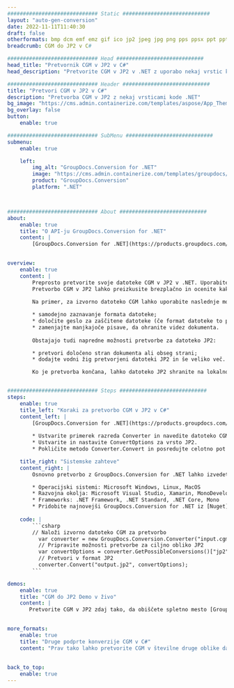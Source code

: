 ```yaml
---
############################# Static ############################
layout: "auto-gen-conversion"
date: 2022-11-11T11:40:30
draft: false
otherformats: bmp dcm emf emz gif ico jp2 jpeg jpg png pps ppsx ppt pptx psb psd svg svgz tga tif tiff webp wmf wmz
breadcrumb: CGM do JP2 v C#

############################# Head ############################
head_title: "Pretvornik CGM v JP2 v C#"
head_description: "Pretvorite CGM v JP2 v .NET z uporabo nekaj vrstic kode. Uporabite API za pretvorbo dokumentov GroupDocs za pretvorbo več kot 160 formatov datotek."

############################# Header ############################
title: "Pretvori CGM v JP2 v C#"
description: "Pretvorba CGM v JP2 z nekaj vrsticami kode .NET"
bg_image: "https://cms.admin.containerize.com/templates/aspose/App_Themes/V3/images/bg/header1.png"
bg_overlay: false
button:
    enable: true

############################# SubMenu ############################
submenu:
    enable: true

    left:
        img_alt: "GroupDocs.Conversion for .NET"
        image: "https://cms.admin.containerize.com/templates/groupdocs/images/product-logos/90x90-noborder/groupdocs-conversion-net.png"
        product: "GroupDocs.Conversion"
        platform: ".NET"



############################# About ############################
about:
    enable: true
    title: "O API-ju GroupDocs.Conversion for .NET"
    content: |
        [GroupDocs.Conversion for .NET](https://products.groupdocs.com/conversion/net/) se lahko uporablja za pretvorbo formatov Microsoft Word, Excel, PowerPoint, PDF, Visio in drugih. GroupDocs.Conversion je samostojen API, ki je primeren za zaledne in notranje sisteme, kjer se zahteva visoka zmogljivost. Ni odvisen od programske opreme, kot sta Microsoft ali Open Office.
    

overview:
    enable: true
    content: |
        Preprosto pretvorite svoje datoteke CGM v JP2 v .NET. Uporabite lahko le nekaj kodnih vrstic C# v kateri koli platformi po vaši izbiri, kot so Windows, Linux, macOS.
        Pretvorbo CGM v JP2 lahko preizkusite brezplačno in ocenite kakovost rezultatov pretvorbe. Skupaj s preprostimi scenariji pretvorbe datotek lahko preizkusite naprednejše možnosti za nalaganje izvorne datoteke CGM in za shranjevanje izhodnega rezultata JP2. 
        
        Na primer, za izvorno datoteko CGM lahko uporabite naslednje možnosti nalaganja:

        * samodejno zaznavanje formata datoteke;
        * določite geslo za zaščitene datoteke (če format datoteke to podpira);
        * zamenjajte manjkajoče pisave, da ohranite videz dokumenta.
        
        Obstajajo tudi napredne možnosti pretvorbe za datoteko JP2:

        * pretvori določeno stran dokumenta ali obseg strani;
        * dodajte vodni žig pretvorjeni datoteki JP2 in še veliko več.

        Ko je pretvorba končana, lahko datoteko JP2 shranite na lokalno pot datoteke ali kateri koli shrambo tretje osebe, kot je FTP, Amazon S3, Google Drive, Dropbox itd. Upoštevajte - za pretvorbo CGM v {{ TO}} ni potrebna nobena dodatna programska oprema, kot je MS Office, Open Office, Adobe Acrobat Reader itd.


############################# Steps ############################
steps:
    enable: true
    title_left: "Koraki za pretvorbo CGM v JP2 v C#"
    content_left: |
        [GroupDocs.Conversion for .NET](https://products.groupdocs.com/conversion/net/) razvijalcem olajša pretvorbo datoteke CGM v JP2 z nekaj vrsticami kode.
        
        * Ustvarite primerek razreda Converter in navedite datoteko CGM s celotno potjo
        * Ustvarite in nastavite ConvertOptions za vrsto JP2.
        * Pokličite metodo Converter.Convert in posredujte celotno pot in obliko (JP2) kot parameter

    title_right: "Sistemske zahteve"
    content_right: |
        Osnovno pretvorbo z GroupDocs.Conversion for .NET lahko izvedete v le nekaj preprostih korakih. Naši API-ji so podprti na vseh glavnih platformah in operacijskih sistemih. Preden izvedete spodnjo kodo, se prepričajte, da imate v sistemu nameščene naslednje predpogoje.

        * Operacijski sistemi: Microsoft Windows, Linux, MacOS
        * Razvojna okolja: Microsoft Visual Studio, Xamarin, MonoDevelop
        * Frameworks: .NET Framework, .NET Standard, .NET Core, Mono
        * Pridobite najnovejši GroupDocs.Conversion for .NET iz [Nuget](https://www.nuget.org/packages/groupdocs.conversion)
         
    code: |
        ```csharp    
        // Naloži izvorno datoteko CGM za pretvorbo
          var converter = new GroupDocs.Conversion.Converter("input.cgm");
          // Pripravite možnosti pretvorbe za ciljno obliko JP2
          var convertOptions = converter.GetPossibleConversions()["jp2"].ConvertOptions;
          // Pretvori v format JP2
          converter.Convert("output.jp2", convertOptions);
        ```

demos:
    enable: true
    title: "CGM do JP2 Demo v živo"
    content: |
       Pretvorite CGM v JP2 zdaj tako, da obiščete spletno mesto [GroupDocs.Conversion App](https://products.groupdocs.app/conversion/family). Spletna predstavitev ima naslednje prednosti
          

more_formats:
    enable: true
    title: "Druge podprte konverzije CGM v C#"
    content: "Prav tako lahko pretvorite CGM v številne druge oblike datotek. Oglejte si spodnji seznam."
       
       
back_to_top:
    enable: true
---
```

